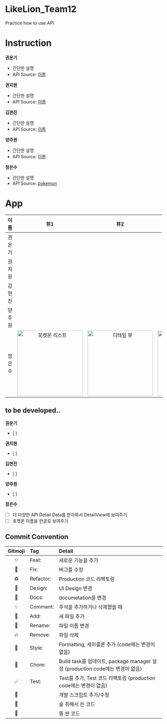 # LikeLion_Team12
Practice how to use API

# Instruction
**권운기**
- 간단한 설명
- API Source: [이름](api링크)

**권지원**
- 간단한 설명
- API Source: [이름](api링크)

**김현진**
- 간단한 설명
- API Source: [이름](api링크)

**양주원**
- 간단한 설명
- API Source: [이름](api링크)

**정은수**
- 간단한 설명
- API Source: [pokemon](https://pokeapi.co/)

# App
<!-- 이미지 가로 사이즈 210 -->
|이름|뷰1|뷰2|GIF|
|:-:|:-:|:-:|:-:|
|권운기||||
|권지원||||
|김현진||||
|양주원||||
|정은수|<img width="210" alt="포켓몬 리스트" src="https://github.com/wonny1012/LikeLion_Team12/assets/106911494/64493ada-52c9-41c0-913c-ac41b08e5b4a">|<img width="210" alt="디테일 뷰" src="https://github.com/wonny1012/LikeLion_Team12/assets/106911494/022291b2-3a55-4207-bad9-248b786a8fee">|<img width="210"  alt="검색 작동" src="https://github.com/wonny1012/LikeLion_Team12/assets/106911494/cf8e0a99-8d8c-4e36-a2b3-3512157e3f9f">|

## to be developed..
**권운기**
- [ ]

**권지원**
- [ ]

**김현진**
- [ ]

**양주원**
- [ ]

**정은수**
- [ ] 더 다양한 API Detail Data를 받아와서 DetailView에 보여주기
- [ ] 포켓몬 이름을 한글로 보여주기

## Commit Convention
|Gitmoji|Tag|Detail|
|:-:|:-|:-|
|✨|Feat:|새로운 기능을 추가|
|🐞|Fix:|버그를 수정|
|♻️|Refactor:|Production 코드 리펙토링|
|🎨|Design:|UI Design 변경|
|📝|Docs:|documetation을 변경|
|💡|Comment:|주석을 추가하거나 삭제했을 때|
|📰|Add:|새 파일 추가|
|🚚|Rename:|파일 이름 변경|
|🔥|Remove:|파일 삭제|
|🧩|Style:|Formatting, 세미콜론 추가 (code에는 변경이 없음)|
|🧹|Chore:|Build task를 업데이트, package manager 설정 (production code에는 변경이 없음)|
|✅|Test:|Test를 추가, Test 코드 리펙토링 (production code에는 변경이 없음)|
|🔨||개발 스크립트 추가/수정|
|🍻||술 취해서 쓴 코드|
|💩||똥 싼 코드|
